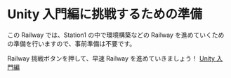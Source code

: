 # Unity 入門編に挑戦するための準備

この Railway では、Station1 の中で環境構築などの Railway を進めていくための準備を行いますので、事前準備は不要です。

Railway 挑戦ボタンを押して、早速 Railway を進めていきましょう！
[Unity 入門編](https://techtrain.dev/mypage/railway/44)
